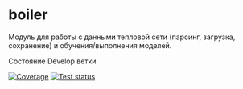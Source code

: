 # boiler
Модуль для работы с данными тепловой сети (парсинг, загрузка, сохранение) и обучения/выполнения моделей.

Состояние Develop ветки

[![Coverage](https://codecov.io/github/cool-soft/boiler/coverage.svg?branch=develop)](https://codecov.io/gh/cool-soft/boiler)
[![Test status](https://github.com/cool-soft/boiler/actions/workflows/test-package.yml/badge.svg?branch=develop)](https://github.com/cool-soft/boiler/actions/workflows/test-package.yml)
